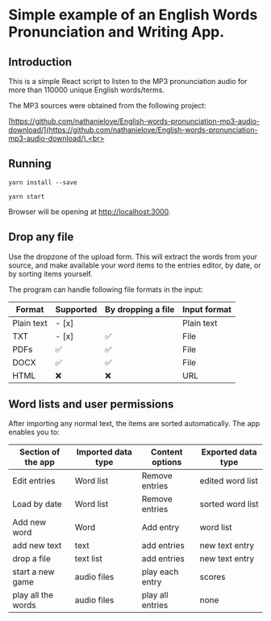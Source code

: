 # Simple example of an English Words Pronunciation and Writing App.


## Introduction

This is a simple React script to listen to the MP3 pronunciation audio for more than 110000 unique English words/terms. 

The MP3 sources were obtained from the following project: 

[https://github.com/nathanielove/English-words-pronunciation-mp3-audio-download/](https://github.com/nathanielove/English-words-pronunciation-mp3-audio-download/).<br>

## Running

```
yarn install --save

yarn start
```

Browser will be opening at [http://localhost:3000](http://localhost:3000).<br>

## Drop any file

Use the dropzone of the upload form.
This will extract the words from your source, and make available your word items to the entries editor, by date, or by sorting items yourself.

The program can handle following file formats in the input:

| Format     | Supported          | By dropping a file | Input format | 
|------------|--------------------|--------------------|--------------|
| Plain text | - [x] |                 | Plain text   | 
| TXT        | - [x] | :white_check_mark: | File         |  
| PDFs       | :white_check_mark: | :white_check_mark: | File         |  
| DOCX       | :white_check_mark: | :white_check_mark: | File         | 
| HTML       | :x:                | :x:                | URL          | 



## Word lists and user permissions

After importing any normal text, the items are sorted automatically. The app enables you to:

| Section of the app | Imported data type | Content options | Exported data type | 
|---|---|---|---|
| Edit entries | Word list | Remove entries | edited word list | 
| Load by date | Word list | Remove entries | sorted word list | 
| Add new word | Word | Add entry | word list | 
| add new text | text | add entries | new text entry | 
| drop a file | text list | add entries | new text entry | 
| start a new game | audio files | play each entry | scores | 
| play all the words | audio files | play all entries | none | 

